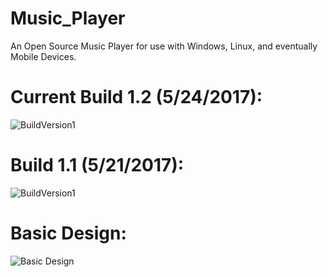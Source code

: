 # Music_Player
An Open Source Music Player for use with Windows, Linux, and eventually Mobile Devices. 

# Current Build 1.2 (5/24/2017):
![BuildVersion1](https://image.prntscr.com/image/262f356e7b6c4555aa76eb1cefbd5627.png)

# Build 1.1 (5/21/2017):
![BuildVersion1](https://image.prntscr.com/image/6b6cc58858b8479ca187683b91c17527.png)

# Basic Design:
![Basic Design](https://image.prntscr.com/image/e4550354567a4239811f59098e312ce8.png)
